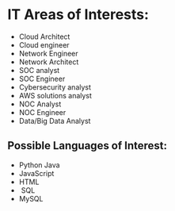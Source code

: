 # IT Areas of Interests:

- Cloud Architect
- Cloud engineer
- Network Engineer
- Network Architect
- SOC analyst
- SOC Engineer
- Cybersecurity analyst
- AWS solutions analyst
- NOC Analyst
- NOC Engineer
- Data/Big Data Analyst


## Possible Languages of Interest:
- Python Java
- JavaScript
- HTML
-  SQL
- MySQL

